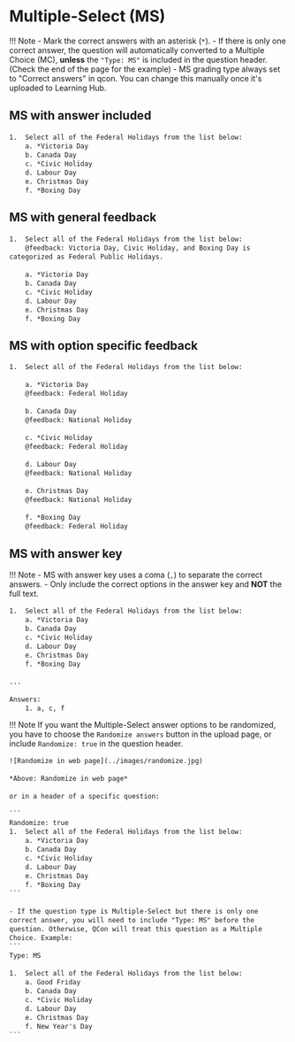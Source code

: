 # Multiple-Select (MS)

!!! Note
    - Mark the correct answers with an asterisk (`*`).
    - If there is only one correct answer, the question will automatically converted to a Multiple Choice (MC), **unless** the `"Type: MS"` is included in the question header. (Check the end of the page for the example)
    - MS grading type always set to "Correct answers" in qcon. You can change this manually once it's uploaded to Learning Hub.


## MS with answer included

```
1.	Select all of the Federal Holidays from the list below:
    a. *Victoria Day
    b. Canada Day
    c. *Civic Holiday
    d. Labour Day
    e. Christmas Day
    f. *Boxing Day
```

## MS with general feedback

```
1.	Select all of the Federal Holidays from the list below:
    @feedback: Victoria Day, Civic Holiday, and Boxing Day is categorized as Federal Public Holidays.

    a. *Victoria Day
    b. Canada Day
    c. *Civic Holiday
    d. Labour Day
    e. Christmas Day
    f. *Boxing Day
```

## MS with option specific feedback

```
1.	Select all of the Federal Holidays from the list below:

    a. *Victoria Day
    @feedback: Federal Holiday

    b. Canada Day
    @feedback: National Holiday

    c. *Civic Holiday
    @feedback: Federal Holiday

    d. Labour Day
    @feedback: National Holiday

    e. Christmas Day
    @feedback: National Holiday

    f. *Boxing Day
    @feedback: Federal Holiday
```

## MS with answer key

!!! Note
    - MS with answer key uses a coma (`,`) to separate the correct answers.
    - Only include the correct options in the answer key and **NOT** the full text.

```
1.	Select all of the Federal Holidays from the list below:
    a. *Victoria Day
    b. Canada Day
    c. *Civic Holiday
    d. Labour Day
    e. Christmas Day
    f. *Boxing Day

...

Answers:
    1. a, c, f
```

!!! Note
    If you want the Multiple-Select answer options to be randomized, you have to choose the `Randomize answers` button in the upload page, or include `Randomize: true` in the question header.

    ![Randomize in web page](../images/randomize.jpg)

    *Above: Randomize in web page*

    or in a header of a specific question:

    ```
    Randomize: true
    1.	Select all of the Federal Holidays from the list below:
        a. *Victoria Day
        b. Canada Day
        c. *Civic Holiday
        d. Labour Day
        e. Christmas Day
        f. *Boxing Day
    ```

    - If the question type is Multiple-Select but there is only one correct answer, you will need to include "Type: MS" before the question. Otherwise, QCon will treat this question as a Multiple Choice. Example:
    ```
    Type: MS
    
    1.	Select all of the Federal Holidays from the list below:
        a. Good Friday
        b. Canada Day
        c. *Civic Holiday
        d. Labour Day
        e. Christmas Day
        f. New Year's Day
    ```
